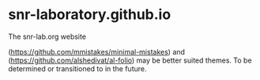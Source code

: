 # snr-laboratory.github.io

The snr-lab.org website

(https://github.com/mmistakes/minimal-mistakes) and (https://github.com/alshedivat/al-folio) may be better suited themes.  To be determined or transitioned to in the future.
